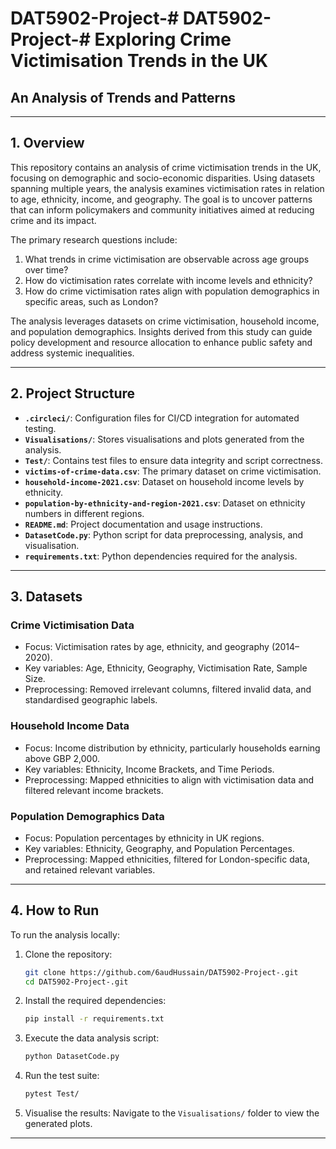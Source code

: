 # DAT5902-Project-# DAT5902-Project-# Exploring Crime Victimisation Trends in the UK
## An Analysis of Trends and Patterns

---

## 1. Overview
This repository contains an analysis of crime victimisation trends in the UK, focusing on demographic and socio-economic disparities. Using datasets spanning multiple years, the analysis examines victimisation rates in relation to age, ethnicity, income, and geography. The goal is to uncover patterns that can inform policymakers and community initiatives aimed at reducing crime and its impact.

The primary research questions include:
1. What trends in crime victimisation are observable across age groups over time?
2. How do victimisation rates correlate with income levels and ethnicity?
3. How do crime victimisation rates align with population demographics in specific areas, such as London?

The analysis leverages datasets on crime victimisation, household income, and population demographics. Insights derived from this study can guide policy development and resource allocation to enhance public safety and address systemic inequalities.

---

## 2. Project Structure
- **`.circleci/`**: Configuration files for CI/CD integration for automated testing.
- **`Visualisations/`**: Stores visualisations and plots generated from the analysis.
- **`Test/`**: Contains test files to ensure data integrity and script correctness.
- **`victims-of-crime-data.csv`**: The primary dataset on crime victimisation.
- **`household-income-2021.csv`**: Dataset on household income levels by ethnicity.
- **`population-by-ethnicity-and-region-2021.csv`**: Dataset on ethnicity numbers in different regions.
- **`README.md`**: Project documentation and usage instructions.
- **`DatasetCode.py`**: Python script for data preprocessing, analysis, and visualisation.
- **`requirements.txt`**: Python dependencies required for the analysis.

----

## 3. Datasets
### Crime Victimisation Data
- Focus: Victimisation rates by age, ethnicity, and geography (2014–2020).
- Key variables: Age, Ethnicity, Geography, Victimisation Rate, Sample Size.
- Preprocessing: Removed irrelevant columns, filtered invalid data, and standardised geographic labels.

### Household Income Data
- Focus: Income distribution by ethnicity, particularly households earning above GBP 2,000.
- Key variables: Ethnicity, Income Brackets, and Time Periods.
- Preprocessing: Mapped ethnicities to align with victimisation data and filtered relevant income brackets.

### Population Demographics Data
- Focus: Population percentages by ethnicity in UK regions.
- Key variables: Ethnicity, Geography, and Population Percentages.
- Preprocessing: Mapped ethnicities, filtered for London-specific data, and retained relevant variables.

---

## 4. How to Run
To run the analysis locally:
1. Clone the repository:
   ```bash
   git clone https://github.com/6audHussain/DAT5902-Project-.git 
   cd DAT5902-Project-.git 
   ```

2. Install the required dependencies:
   ```bash
   pip install -r requirements.txt
   ```

3. Execute the data analysis script:
   ```bash
   python DatasetCode.py
   ```

4. Run the test suite:
   ```bash
   pytest Test/
   ```

5. Visualise the results:
   Navigate to the `Visualisations/` folder to view the generated plots.

---
